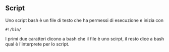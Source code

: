 ## Script
Uno script bash è un file di testo che ha permessi di esecuzione e inizia con

	#!/bin/

I primi due caratteri dicono a bash che il file è uno scirpt, il resto dice a bash qual è l'interprete per lo script.

